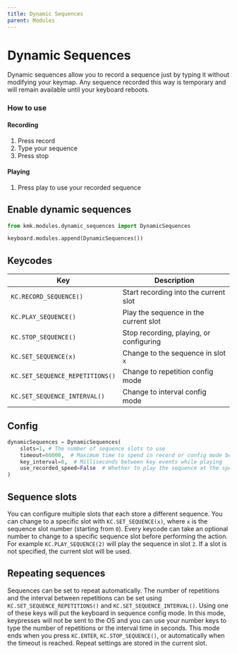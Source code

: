 ```yaml
---
title: Dynamic Sequences
parent: Modules
---
```


# Dynamic Sequences
Dynamic sequences allow you to record a sequence just by typing it without modifying your keymap.  Any sequence recorded this way is temporary and  will remain available until your keyboard reboots.

### How to use
#### Recording
1. Press record
2. Type your sequence
3. Press stop

#### Playing
1. Press play to use your recorded sequence

## Enable dynamic sequences
```python
from kmk.modules.dynamic_sequences import DynamicSequences

keyboard.modules.append(DynamicSequences())
```

## Keycodes

|Key                            |Description                            |
|-------------------------------|---------------------------------------|
|`KC.RECORD_SEQUENCE()`         |Start recording into the current slot  |
|`KC.PLAY_SEQUENCE()`           |Play the sequence in the current slot  |
|`KC.STOP_SEQUENCE()`           |Stop recording, playing, or configuring|
|`KC.SET_SEQUENCE(x)`           |Change to the sequence in slot `x`     |
|`KC.SET_SEQUENCE_REPETITIONS()`|Change to repetition config mode       |
|`KC.SET_SEQUENCE_INTERVAL()`   |Change to interval config mode         |

## Config
```python
dynamicSequences = DynamicSequences(
    slots=1, # The number of sequence slots to use
    timeout=60000,  # Maximum time to spend in record or config mode before stopping automatically, milliseconds
    key_interval=0,  # Milliseconds between key events while playing
    use_recorded_speed=False  # Whether to play the sequence at the speed it was typed
)
```

## Sequence slots
You can configure multiple slots that each store a different sequence.  You can change to a specific slot with `KC.SET_SEQUENCE(x)`, where `x` is the sequence slot number (starting from `0`).  Every keycode can take an optional number to change to a specific sequence slot before performing the action.  For example `KC.PLAY_SEQUENCE(2)` will play the sequence in slot `2`.  If a slot is not specified, the current slot will be used.

## Repeating sequences
Sequences can be set to repeat automatically.  The number of repetitions and the interval between repetitions can be set using `KC.SET_SEQUENCE_REPETITIONS()` and `KC.SET_SEQUENCE_INTERVAL()`.  Using one of these keys will put the keyboard in sequence config mode.  In this mode, keypresses will not be sent to the OS and you can use your number keys to type the number of repetitions or the interval time in seconds.  This mode ends when you press `KC.ENTER`, `KC.STOP_SEQUENCE()`, or automatically when the timeout is reached.  Repeat settings are stored in the current slot.
